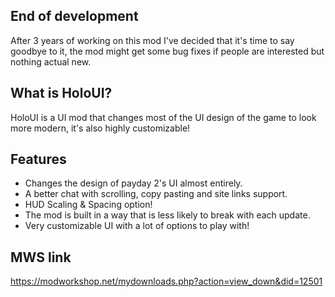 ## End of development
After 3 years of working on this mod I've decided that it's time to say goodbye to it, the mod might get some bug fixes if people are interested but nothing actual new.

## What is HoloUI? ##
HoloUI is a UI mod that changes most of the UI design of the game to look more modern, it's also highly customizable!

## Features ##
 - Changes the design of payday 2's UI almost entirely.
 - A better chat with scrolling, copy pasting and site links support.
 - HUD Scaling & Spacing option!
 - The mod is built in a way that is less likely to break with each update.
 - Very customizable UI with a lot of options to play with!

## MWS link ##
https://modworkshop.net/mydownloads.php?action=view_down&did=12501
